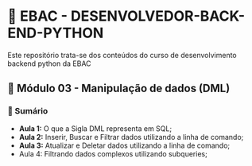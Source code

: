 # 📌 EBAC - DESENVOLVEDOR-BACK-END-PYTHON 
Este repositório trata-se dos conteúdos do curso de desenvolvimento backend python da EBAC

## 📝 Módulo 03 - Manipulação de dados (DML)
### 📎 Sumário
- **Aula 1:** O que a Sigla DML representa em SQL;
- **Aula 2:** Inserir, Buscar e Filtrar dados utilizando a linha de comando;
- **Aula 3:** Atualizar e Deletar dados utilizando a linha de comando;
- Aula 4: Filtrando dados complexos utilizando subqueries;